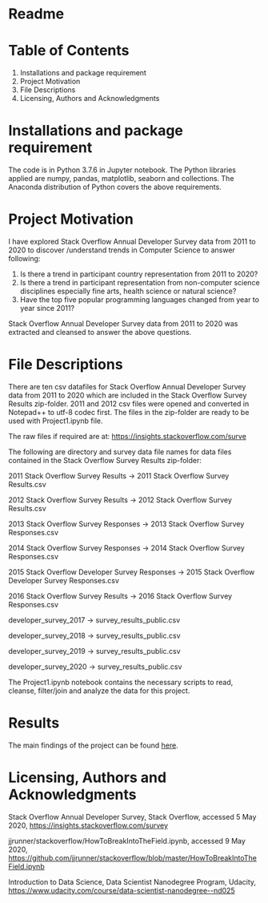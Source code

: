 # Readme
# Table of Contents
1.	Installations and package requirement
2.	Project Motivation
3.	File Descriptions
4.	Licensing, Authors and Acknowledgments

# Installations and package requirement
The code is in Python 3.7.6 in Jupyter notebook. The Python libraries applied are numpy, pandas, matplotlib, seaborn and collections. The Anaconda distribution of Python covers the above requirements. 

# Project Motivation
I have explored Stack Overflow Annual Developer Survey data from 2011 to 2020 to discover /understand trends in Computer Science to answer following: 
1.	Is there a trend in participant country representation from 2011 to 2020?
2.	Is there a trend in participant representation from non-computer science disciplines especially fine arts, health science or natural science?
3.	Have the top five popular programming languages changed from year to year since 2011?

Stack Overflow Annual Developer Survey data from 2011 to 2020 was extracted and cleansed to answer the above questions.

# File Descriptions
There are ten csv datafiles for Stack Overflow Annual Developer Survey data from 2011 to 2020 which are included in the Stack Overflow Survey Results zip-folder. 2011 and 2012 csv files were opened and converted in Notepad++ to utf-8 codec first. The files in the zip-folder are ready to be used with Project1.ipynb file. 

The raw files if required are at: https://insights.stackoverflow.com/surve

The following are directory and survey data file names for data files contained in the Stack Overflow Survey Results zip-folder:

2011 Stack Overflow Survey Results -> 2011 Stack Overflow Survey Results.csv

2012 Stack Overflow Survey Results -> 2012 Stack Overflow Survey Results.csv 

2013 Stack Overflow Survey Responses -> 2013 Stack Overflow Survey Responses.csv

2014 Stack Overflow Survey Responses -> 2014 Stack Overflow Survey Responses.csv

2015 Stack Overflow Developer Survey Responses -> 2015 Stack Overflow Developer Survey Responses.csv

2016 Stack Overflow Survey Results -> 2016 Stack Overflow Survey Responses.csv 

developer_survey_2017 -> survey_results_public.csv

developer_survey_2018 -> survey_results_public.csv

developer_survey_2019 -> survey_results_public.csv

developer_survey_2020 -> survey_results_public.csv

The Project1.ipynb notebook contains the necessary scripts to read, cleanse, filter/join and analyze the data for this project.

# Results
The main findings of the project can be found [here](https://prabhmit-chadha.medium.com/trends-in-computer-science-4c6ec3e78695).

# Licensing, Authors and Acknowledgments
Stack Overflow Annual Developer Survey, Stack Overflow, accessed 5 May 2020,
https://insights.stackoverflow.com/survey

jjrunner/stackoverflow/HowToBreakIntoTheField.ipynb, accessed 9 May 2020, https://github.com/jjrunner/stackoverflow/blob/master/HowToBreakIntoTheField.ipynb

Introduction to Data Science, Data Scientist Nanodegree Program, Udacity, https://www.udacity.com/course/data-scientist-nanodegree--nd025 
